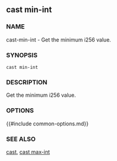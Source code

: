## cast min-int

### NAME

cast-min-int - Get the minimum i256 value.

### SYNOPSIS

``cast min-int``

### DESCRIPTION

Get the minimum i256 value.

### OPTIONS

{{#include common-options.md}}

### SEE ALSO

[cast](./cast.md), [cast max-int](./cast-max-int.md)
